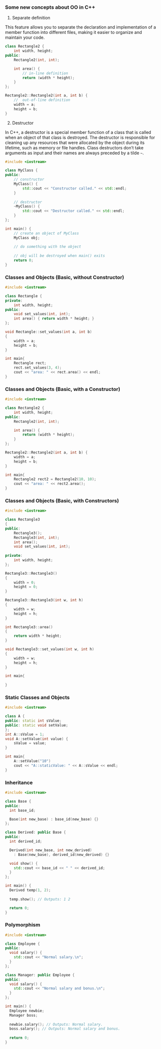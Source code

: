 ### Some new concepts about OO in C++

1. Separate definition

This feature allows you to separate the declaration and implementation of a member function into different files, making it easier to organize and maintain your code.

```c++
class Rectangle2 {
    int width, height;
public:
    Rectangle2(int, int);

    int area() {
        // in-line definition
        return (width * height);
    }
};

Rectangle2::Rectangle2(int a, int b) {
    //  out-of-line definition
    width = a;
    height = b;
}
```



2. Destructor

In C++, a destructor is a special member function of a class that is called when an object of that class is destroyed. The destructor is responsible for cleaning up any resources that were allocated by the object during its lifetime, such as memory or file handles. Class destructors don’t take arguments as input and their names are always preceded by a tilde `~`.

```c++
#include <iostream>

class MyClass {
public:
    // constructor
    MyClass() {
        std::cout << "Constructor called." << std::endl;
    }
    
    // destructor
    ~MyClass() {
        std::cout << "Destructor called." << std::endl;
    }
};

int main() {
    // create an object of MyClass
    MyClass obj;
    
    // do something with the object
    
    // obj will be destroyed when main() exits
    return 0;
}
```



### Classes and Objects (Basic, without Constructor)

```c++
#include <iostream>

class Rectangle {
private: 
	int width, height;
public:
	void set_values(int, int);
	int area() { return width * height; }
};

void Rectangle::set_values(int a, int b) 
{
	width = a;
	height = b;
}

int main{
	Rectangle rect;
	rect.set_values(3, 4);
	cout << "area: " << rect.area() << endl;
}
```



### Classes and Objects (Basic, with a Constructor)

```c++
#include <iostream>

class Rectangle2 {
    int width, height;
public:
    Rectangle2(int, int);

    int area() {
        return (width * height);
    }
};

Rectangle2::Rectangle2(int a, int b) {
    width = a;
    height = b;
}

int main{
	Rectangle2 rect2 = Rectangle2(10, 10);
	cout << "area: " << rect2.area();
}
```



### Classes and Objects (Basic, with Constructors)

```c++
#include <iostream>

class Rectangle3
{
public:
    Rectangle3();
    Rectangle3(int, int);
    int area();
    void set_values(int, int);
	
private:
    int width, height;
};

Rectangle3::Rectangle3()
{
    width = 0;
    height = 0;
}

Rectangle3::Rectangle3(int w, int h)
{
    width = w;
    height = h;
}

int Rectangle3::area()
{
    return width * height;
}

void Rectangle3::set_values(int w, int h)
{
    width = w;
    height = h;
}

int main{
	
}
```



### Static Classes and Objects 

```c++
#include <iostream>

class A {
public: static int sValue;
public: static void setValue;
};
int A::sValue = 1;
void A::setValue(int value) {
    sValue = value;
}

int main{
    A::setValue("10")
	cout << "A::staticValue: " << A::sValue << endl;
}
```



### Inheritance

```c++
#include <iostream>

class Base {
public:
  int base_id;

  Base(int new_base) : base_id(new_base) {}
};

class Derived: public Base {
public:
  int derived_id;

  Derived(int new_base, int new_derived)
    : Base(new_base), derived_id(new_derived) {}

  void show() {
    std::cout << base_id << " " << derived_id;
  }
};

int main() {
  Derived temp(1, 2);
  
  temp.show(); // Outputs: 1 2

  return 0;
}
```



### Polymorphism

```c++
#include <iostream>

class Employee {
public:
  void salary() {
    std::cout << "Normal salary.\n";
  }
};

class Manager: public Employee {
public:
  void salary() {
    std::cout << "Normal salary and bonus.\n";
  }
};

int main() {
  Employee newbie;
  Manager boss;
  
  newbie.salary(); // Outputs: Normal salary.
  boss.salary(); // Outputs: Normal salary and bonus.
  
  return 0;
}
```

